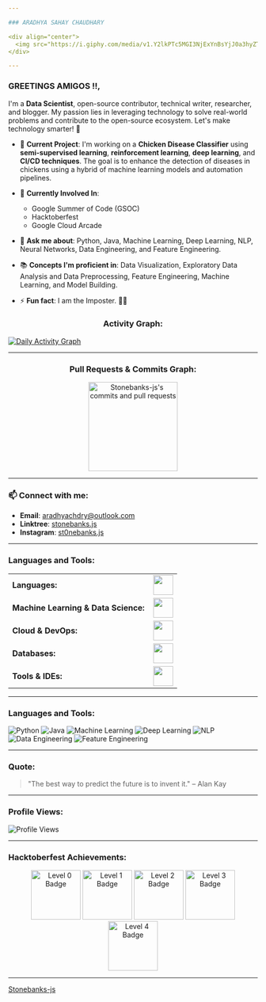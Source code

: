 ```yaml
---

### ARADHYA SAHAY CHAUDHARY

<div align="center">
  <img src="https://i.giphy.com/media/v1.Y2lkPTc5MGI3NjExYnBsYjJ0a3hyZTN1Y2hqeDFzNTIyanV5M3ppbzR2dHlwNGlhcHVudyZlcD12MV9pbnRlcm5hbF9naWZfYnlfaWQmY3Q9Zw/f3iwJFOVOwuy7K6FFw/giphy.gif" alt="Cool Tech GIF" width="600"/>
</div>

---
```


### GREETINGS AMIGOS !!, 

I'm a **Data Scientist**, open-source contributor, technical writer, researcher, and blogger. My passion lies in leveraging technology to solve real-world problems and contribute to the open-source ecosystem. Let's make technology smarter! 🚀

- 🔭 **Current Project**: I'm working on a **Chicken Disease Classifier** using **semi-supervised learning**, **reinforcement learning**, **deep learning**, and **CI/CD techniques**. The goal is to enhance the detection of diseases in chickens using a hybrid of machine learning models and automation pipelines.
  
- 🌱 **Currently Involved In**:
  - Google Summer of Code (GSOC)
  - Hacktoberfest
  - Google Cloud Arcade

- 💬 **Ask me about**: Python, Java, Machine Learning, Deep Learning, NLP, Neural Networks, Data Engineering, and Feature Engineering.
- 📚 **Concepts I'm proficient in**: Data Visualization, Exploratory Data Analysis and Data Preprocessing, Feature Engineering, Machine Learning, and Model Building.
- ⚡ **Fun fact**: I am the Imposter. 🕵️‍♂️

<link rel="stylesheet" type='text/css' href="https://cdn.jsdelivr.net/gh/devicons/devicon@latest/devicon.min.css" />

<h3 align="center">Activity Graph:</h3>

[![Daily Activity Graph](https://github-readme-activity-graph.vercel.app/graph?username=Stonebanks-js&bg_color=100f0f&color=4c5e9e&line=4c569e&point=403e41&area=true&hide_border=true&include_private=true)](https://github.com/ashutosh00710/github-readme-activity-graph)

---

<h3 align="center">Pull Requests & Commits Graph:</h3>

<div align="center">
  <!-- Pull Requests and Commits Graph -->
  <a href="https://github.com/Stonebanks-js">
    <img height="180em" src="https://github-readme-stats.vercel.app/api?username=Stonebanks-js&show_icons=true&locale=en&count_private=true&include_all_commits=true&theme=tokyonight" alt="Stonebanks-js's commits and pull requests"/>
  </a>
</div>

---

### 📫 Connect with me:

- **Email**: [aradhyachdry@outlook.com](mailto:aradhyachdry@outlook.com)
- **Linktree**: [stonebanks.js](https://linktr.ee/stonebanks.js)
- **Instagram**: [st0nebanks.js](https://www.instagram.com/st0nebanks.js)

---

<h3 align="left">Languages and Tools:</h3>
<table>
    <tr>
        <td style="font-weight: bold; padding-right: 10px; vertical-align: center; border: none;">Languages:</td>
        <td><img height="40" src="https://skillicons.dev/icons?i=python,java,js,ts,html,css"/></td>
    </tr>
    <tr>
        <td style="font-weight: bold; padding-right: 10px; vertical-align: center;">Machine Learning & Data Science:</td>
        <td><img height="40" src="https://skillicons.dev/icons?i=tensorflow,pytorch,sklearn,docker,kubernetes,jenkins"/></td>
    </tr>
    <tr>
        <td style="font-weight: bold; padding-right: 10px; vertical-align: center;">Cloud & DevOps:</td>
        <td><img height="40" src="https://skillicons.dev/icons?i=gcp,aws,github,git,gitlab"/></td>
    </tr>
    <tr>
        <td style="font-weight: bold; padding-right: 10px; vertical-align: center;">Databases:</td>
        <td><img height="40" src="https://skillicons.dev/icons?i=mysql,postgresql,mongodb"/></td>
    </tr>
    <tr>
        <td style="font-weight: bold; padding-right: 10px; vertical-align: center;">Tools & IDEs:</td>
        <td><img height="40" src="https://skillicons.dev/icons?i=vscode,eclipse,jetbrains"/></td>
    </tr>
</table>

---

### Languages and Tools:
![Python](https://img.shields.io/badge/Python-3.9-blue)
![Java](https://img.shields.io/badge/Java-11-red)
![Machine Learning](https://img.shields.io/badge/Machine%20Learning-Orange)
![Deep Learning](https://img.shields.io/badge/Deep%20Learning-Blue)
![NLP](https://img.shields.io/badge/NLP-Green)
![Data Engineering](https://img.shields.io/badge/Data%20Engineering-Purple)
![Feature Engineering](https://img.shields.io/badge/Feature%20Engineering-Brown)

---

### Quote:
> "The best way to predict the future is to invent it." – Alan Kay

---

### Profile Views:
![Profile Views](https://komarev.com/ghpvc/?username=Stonebanks-js&label=Profile%20views&color=0e75b6&style=flat)

---

### Hacktoberfest Achievements:

<div align="center">
  <img src="https://assets.holopin.io/hf2024levels/level0-sloth-code-0-0-0-0.webp" alt="Level 0 Badge" width="100"/>
  <img src="https://assets.holopin.io/hf2024levels/level1-sloth-code-tea-0-0-0.webp" alt="Level 1 Badge" width="100"/>
  <img src="https://assets.holopin.io/hf2024levels/level2-sloth-code-tea-robe-0-0.webp" alt="Level 2 Badge" width="100"/>
  <img src="https://assets.holopin.io/hf2024levels/level3-sloth-code-tea-robe-0-0.webp" alt="Level 3 Badge" width="100"/>
  <img src="https://assets.holopin.io/hf2024levels/level4-sloth-code-tea-robe-0-0.webp" alt="Level 4 Badge" width="100"/>
</div>

---

[Stonebanks-js](https://github.com/Stonebanks-js)
